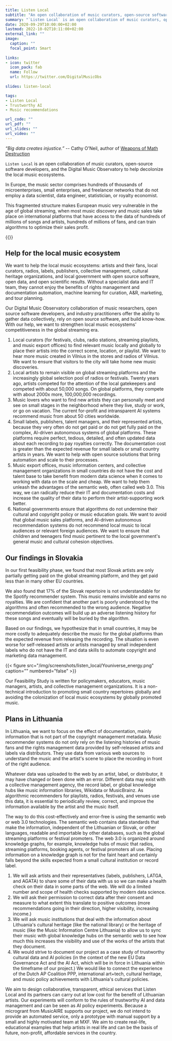 ```yaml
---
title: Listen Local
subtitle: "An open collaboration of music curators, open-source software developers, and the Digital Music Observatory to help decolonize the local music ecosystems"
summary: "`Listen Local` is an open collaboration of music curators, open-source software developers, and the Digital Music Observatory to help decolonize the local music ecosystems."
date: 2020-09-29T10:00:00+02:00
lastmod: 2022-10-02T10:11:00+02:00
external_link: ""
image:
  caption: ""
  focal_point: Smart
  
links:
- icon: twitter
  icon_pack: fab
  name: Follow
  url: https://twitter.com/DigitalMusicObs
  
slides: listen-local

tags:
- Listen Local
- Trustworthy AI
- Music recommendations

url_code: ""
url_pdf: ""
url_slides: ""
url_video: ""
---
```


*“Big data creates injustice.”* -- Cathy O'Neil, author of [Weapons of Math Destruction](https://blogs.scientificamerican.com/roots-of-unity/review-weapons-of-math-destruction/)


`Listen Local` is an open collaboration of music curators, open-source software developers, and the Digital Music Observatory to help decolonize the local music ecosystems. 

In Europe, the music sector comprises hundreds of thousands of microenterprises, small enterprises, and freelancer networks that do not employ a data scientist, data engineer, statistician, or royalty economist. 

This fragmented structure makes European music very vulnerable in the age of global streaming, when most music discovery and music sales take place on international platforms that have access to the data of hundreds of millions of songs and artists, hundreds of millions of fans, and can train algorithms to optimize their sales profit.

{{<toc>}}

## Help for the local music ecosystem

We want to help the local music ecosystems: artists and their fans, local curators, radios, labels, publishers, collective management, cultural heritage organizations, and local government with open source software, open data, and open scientific results. Without a specialist data and IT team, they cannot enjoy the benefits of rights management and documentation automation, machine learning for curation, A&R, marketing, and tour planning.

Our Digital Music Observatory collaboration of music researchers, open source software developers, and industry practitioners offer the ability to gather data collectively, rely on open source software, and build know-how. With our help, we want to strengthen local music ecosystems' competitiveness in the global streaming era.

1. Local curators (for festivals, clubs, radio stations, streaming playlists, and music export offices) to find relevant music locally and globally to place their artists into the correct scene, location, or playlist. We want to hear more music created in Vilnius in the stores and radios of Vilnius. We want to ensure that visitors to the city will take home new music discoveries.
2. Local artists to remain visible on global streaming platforms and the increasingly global selection pool of radios or festivals. Twenty years ago, artists competed for the attention of the local gatekeepers and competed with about 50,000 songs. On global platforms, they compete with about 2000x more, 100,000,000 recordings.
3. Music lovers who want to find new artists they can personally meet and see on small stages in the neighborhood where they live, study or work, or go on vacation. The current for-profit and intransparent AI systems recommend music from about 50 cities worldwide.
4. Small labels, publishers, talent managers, and their represented artists, because they very often do not get paid or do not get fully paid on the complex, AI-driven autonomous systems of global platforms. These platforms require perfect, tedious, detailed, and often updated data about each recording to pay royalties correctly. The documentation cost is greater than the expected revenue for small labels or small country artists in years. We want to help with open source solutions that bring automation and scale to their processes. 
5. Music export offices, music information centers, and collective management organizations in small countries do not have the cost and talent base to take benefit from modern data science when it comes to working with data on the scale and cheap. We want to help them unleash the advantages of the semantic web, often called web 3.0. This way, we can radically reduce their IT and documentation costs and increase the quality of their data to perform their artist-supporting work better.
6. National governments ensure that algorithms do not undermine their cultural and copyright policy or music education goals. We want to avoid that global music sales platforms, and AI-driven autonomous recommendation systems do not recommend local music to local audiences or relevant foreign audiences. We want to ensure that children and teenagers find music pertinent to the local government's general music and cultural cohesion objectives.


## Our findings in Slovakia
In our first feasibility phase, we found that most Slovak artists are only partially getting paid on the global streaming platform, and they get paid less than in many other EU countries. 

We also found that 17% of the Slovak repertoire is not understandable for the Spotify recommender system. This music remains invisible and earns no royalties. We are confident that another part is poorly understood by the algorithms and often recommended to the wrong audience. Negative recommendation outcomes will build up an adverse listening history for these songs and eventually will be buried by the algorithm.

Based on our findings, we hypothesize that in small countries, it may be more costly to adequately describe the music for the global platforms than the expected revenue from releasing the recording. The situation is even worse for self-released artists or artists managed by small independent labels who do not have the IT and data skills to automate copyright and marketing data management. 

<td style="text-align: center;">{{< figure src="/img/screenshots/listen_local/Youniverse_energy.png" caption="" numbered="false" >}}</td>

Our Feasibility Study is written for policymakers, educators, music managers, artists, and collective management organizations. It is a non-technical introduction to promoting small country repertoires globally and avoiding the colonization of local music ecosystems by globally promoted music. 


## Plans in Lithuania
In Lithuania, we want to focus on the effect of documentation, mainly information that is not part of the copyright management metadata.
Music recommender systems do not only rely on the listening histories of music fans and the rights management data provided by self-released artists and labels via distributors. They use data from various web sources to understand the music and the artist's scene to place the recording in front of the right audience.

Whatever data was uploaded to the web by an artist, label, or distributor, it may have changed or been done with an error. Different data may exist with a collective management agency, the record label, or global knowledge hubs like music information libraries, Wikidata or MusicBrainz. As algorithmic recommenders for playlists, radios, festivals, and venues use this data, it is essential to periodically review, correct, and improve the information available by the artist and the music itself.

The way to do this cost-effectively and error-free is using the semantic web or web 3.0 technologies. The semantic web contains data standards that make the information, independent of the Lithuanian or Slovak, or other languages, readable and importable by other databases, such as the global streaming platforms or festival promoters. The web 3.0 is organized around knowledge graphs, for example, knowledge hubs of music that radios, streaming platforms, booking agents, or festival promoters all use. Placing information on a knowledge graph is not for the faint heart and certainly falls beyond the skills expected from a small cultural institution or record label.

1. We will ask artists and their representatives (labels, publishers, LATGA, and AGATA) to share some of their data with us so we can make a health check on their data in some parts of the web. We will do a limited number and scope of health checks supported by modern data science. 
2. We will ask their permission to correct data after their consent and measure to what extent this translate to positive outcomes (more recommendations going in their direction, higher visibility, increasing income.)
3. We will ask music institutions that deal with the information about Lithuania's cultural heritage (like the national library) or the heritage of music (like the Music Information Centre Lithuania) to allow us to sync their music with global knowledge hubs on the semantic web to see how much this increases the visibility and use of the works of the artists that they document.
4. We would strive to document our project as a case study of trustworthy cultural data and AI policies (in the context of the new EU Data Governance Act and the AI Act, which will be in force in Lithuania within the timeframe of our project.) We would like to connect the experience of the Dutch AP Coalition PPP, international art+tech, cultural heritage, and music policy achievements with Lithuania's cultural policies.

We aim to design collaborative, transparent, ethical services that Listen Local and its partners can carry out at low cost for the benefit of Lithuanian artists. Our experiments will conform to the rules of trustworthy AI and data management and can be seen as AI policy experiments. Because a microgrant from MusicAIRE supports our project, we do not intend to provide an automated service, only a prototype with manual support by a small and highly motivated team at MXF. We aim to create real-life, educational examples that help artists in real life and can be the basis of future, non-profit, affordable services in the country.


